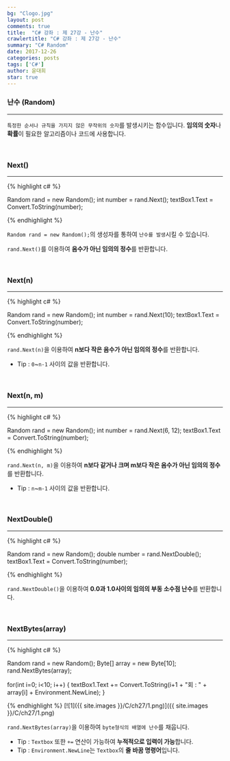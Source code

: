 ```yaml
---
bg: "Clogo.jpg"
layout: post
comments: true
title:  "C# 강좌 : 제 27강 - 난수"
crawlertitle: "C# 강좌 : 제 27강 - 난수"
summary: "C# Random"
date: 2017-12-26
categories: posts
tags: ['C#']
author: 윤대희
star: true
---
```


### 난수 (Random) ###
----------
`특정한 순서나 규칙을 가지지 않은 무작위의 숫자`를 발생시키는 함수입니다. **임의의 숫자**나 **확률**이 필요한 알고리즘이나 코드에 사용합니다.

<br>


### Next() ###
----------

{% highlight c# %}

Random rand = new Random();
int number = rand.Next();
textBox1.Text = Convert.ToString(number);

{% endhighlight %}

`Random rand = new Random();`의 생성자를 통하여 `난수를 발생`시킬 수 있습니다.

`rand.Next()`를 이용하여 **음수가 아닌 임의의 정수**를 반환합니다.

<br>

### Next(n) ###
---------
{% highlight c# %}

Random rand = new Random();
int number = rand.Next(10);
textBox1.Text = Convert.ToString(number);

{% endhighlight %}

`rand.Next(n)`을 이용하여 **n보다 작은 음수가 아닌 임의의 정수**를 반환합니다.

* Tip : `0`~`n-1` 사이의 값을 반환합니다.

<br>

### Next(n, m) ###
---------
{% highlight c# %}

Random rand = new Random();
int number = rand.Next(6, 12);
textBox1.Text = Convert.ToString(number);

{% endhighlight %}

`rand.Next(n, m)`을 이용하여 **n보다 같거나 크며 m보다 작은 음수가 아닌 임의의 정수**를 반환합니다.

* Tip : `n`~`m-1` 사이의 값을 반환합니다.

<br>

### NextDouble() ###
---------
{% highlight c# %}

Random rand = new Random();
double number = rand.NextDouble();
textBox1.Text = Convert.ToString(number);

{% endhighlight %}

`rand.NextDouble()`을 이용하여 **0.0과 1.0사이의 임의의 부동 소수점 난수**를 반환합니다.

<br>

### NextBytes(array) ###
---------
{% highlight c# %}

Random rand = new Random();
Byte[] array = new Byte[10];
rand.NextBytes(array);

for(int i=0; i<10; i++)
{ 
    textBox1.Text += Convert.ToString(i+1 + "회 : " + array[i] + Environment.NewLine);
}

{% endhighlight %}
[![1]({{ site.images }}/C/ch27/1.png)]({{ site.images }}/C/ch27/1.png)

`rand.NextBytes(array)`을 이용하여 `byte형식의 배열에 난수`를 채웁니다.

* Tip : `Textbox` 또한 `+=` 연산이 가능하여 **누적적으로 입력이 가능**합니다.
* Tip : `Environment.NewLine`는 `Textbox`의 **줄 바꿈 명령어**입니다.


